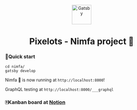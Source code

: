 <p align="center">
  <a href="https://pixelots.com/">
    <img alt="Gatsby" src="https://pixelots.com/wp-content/uploads/2017/09/main-logo.png" width="64" />
  </a>
</p>

<h1 align="center">Pixelots - Nimfa project 🦜</h1>

### 🚀Quick start

  ```shell
  cd nimfa/
  gatsby develop
  ```

Nimfa 🦜 is now running at `http://localhost:8000`!

GraphQL testing at `http://localhost:8000/___graphql`


### 🀄Kanban board at [Notion](https://www.notion.so/constantinradu/0d0590c2853b4518baf2279198ecab26?v=b2563b8fd0ca4b7c81c6a9b6c648be8b)